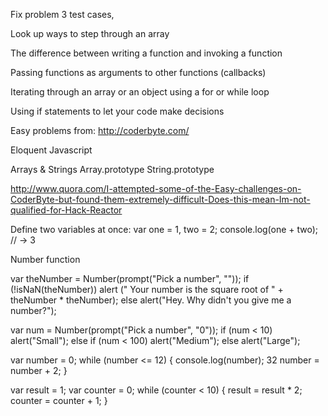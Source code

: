 Fix problem 3 test cases,

Look up ways to step through an array



The difference between writing a function and invoking a function

Passing functions as arguments to other functions (callbacks)

Iterating through an array or an object using a for or while loop

Using if statements to let your code make decisions


Easy problems from:
http://coderbyte.com/ 

Eloquent Javascript

Arrays & Strings
	Array.prototype 
	String.prototype

http://www.quora.com/I-attempted-some-of-the-Easy-challenges-on-CoderByte-but-found-them-extremely-difficult-Does-this-mean-Im-not-qualified-for-Hack-Reactor




Define two variables at once:
var one = 1, two = 2; console.log(one + two); // → 3

Number function


var theNumber = Number(prompt("Pick a number", "")); if (!isNaN(theNumber))
alert (" Your number is the square root of " + theNumber * theNumber);
else
alert("Hey. Why didn't you give me a number?");

var num = Number(prompt("Pick a number", "0"));
if (num < 10) alert("Small");
else if (num < 100) alert("Medium");
else alert("Large");


var number = 0;
while (number <= 12) {
console.log(number);
32
number = number + 2; }


var result = 1;
var counter = 0;
while (counter < 10) {
result = result * 2;
counter = counter + 1; }




